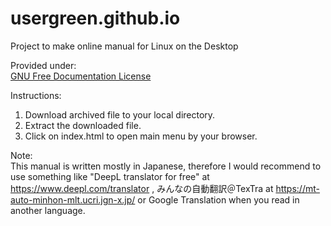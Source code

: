 # usergreen.github.io
Project to make online manual for Linux on the Desktop

Provided under:<br>
<a href="fdl-1.3.txt">GNU Free Documentation License</a>

Instructions:<br>
1. Download archived file to your local directory.
2. Extract the downloaded file.
3. Click on index.html to open main menu by your browser.

Note:<br>
This manual is written mostly in Japanese, therefore I would recommend to use something like "DeepL translator for free" at https://www.deepl.com/translator , みんなの自動翻訳＠TexTra at https://mt-auto-minhon-mlt.ucri.jgn-x.jp/ or Google Translation when you read in another language.

